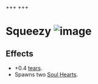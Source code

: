 +++
+++

 # Squeezy ![image](/image/Squeezy.png) 

Effects
---------


* +0.4 [tears](/wiki/Tears "Tears").
* Spawns two [Soul Hearts](/wiki/Soul_Heart "Soul Heart").


